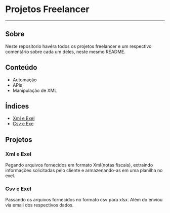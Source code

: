 # Projetos Freelancer
---
## Sobre
Neste repositorio havéra todos os projetos freelancer e um respectivo comentário sobre cada um deles, neste mesmo README.

## Conteúdo
- Automação
- APis
- Manipulação de XML

## Índices
- [Xml e Exel](#XmleExel)
- [Csv e Exe](#CsveExel)

## Projetos
### Xml e Exel
Pegando arquivos fornecidos em formato Xml(notas fiscais), extraindo informações solicitadas pelo cliente e armazenando-as em uma planilha no exel.

### Csv e Exel
Passando os arquivos fornecidos no formato csv para xlsx. Além do enviou via email dos respectivos dados. 
